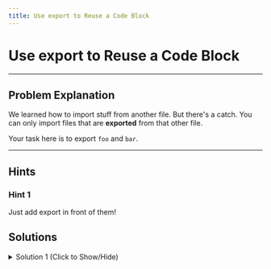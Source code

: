 ```yaml
---
title: Use export to Reuse a Code Block
---
```

# Use export to Reuse a Code Block

---
## Problem Explanation
We learned how to import stuff from another file. But there's a catch. You can only import files that are **exported** from that other file. 

Your task here is to export `foo` and `bar`.


---
## Hints

### Hint 1

Just add export in front of them!

## Solutions

<details><summary>Solution 1 (Click to Show/Hide)</summary>

```javascript
"use strict";
export const foo = "bar";
export const bar = "foo";
```
</details>
